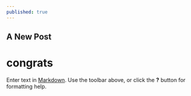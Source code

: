 ```yaml
---
published: true
---
```

## A New Post

# congrats

Enter text in [Markdown](http://daringfireball.net/projects/markdown/). Use the toolbar above, or click the **?** button for formatting help.
